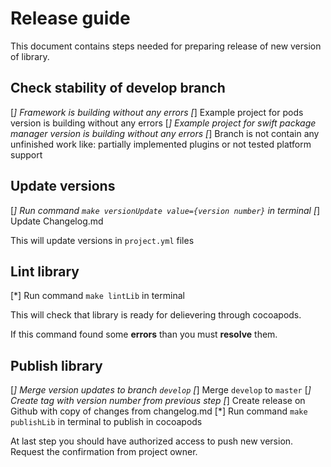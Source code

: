 # Release guide

This document contains steps needed for preparing release of new version of library.

## Check stability of develop branch

[*] Framework is building without any errors
[*] Example project for pods version is building without any errors
[*] Example project for swift package manager version is building without any errors
[*] Branch is not contain any unfinished work like: partially implemented plugins or not tested platform support

## Update versions

[*] Run command `make versionUpdate value={version number}` in terminal
[*] Update Changelog.md

This will update versions in `project.yml` files

## Lint library

[*] Run command `make lintLib` in terminal

This will check that library is ready for delievering through cocoapods.

If this command found some **errors** than you must **resolve** them.

## Publish library

[*] Merge version updates to branch `develop`
[*] Merge `develop` to `master`
[*] Create tag with version number from previous step
[*] Create release on Github with copy of changes from changelog.md
[*] Run command `make publishLib` in terminal to publish in cocoapods

At last step you should have authorized access to push new version.
Request the confirmation from project owner.
